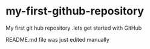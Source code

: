 # my-first-github-repository
My first git hub repository .lets get started with GitHub

README.md file was just edited manually
